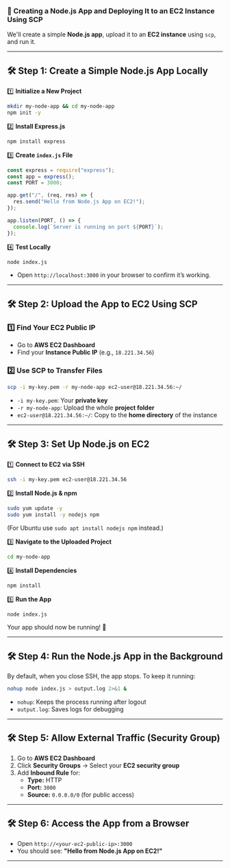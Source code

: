### **🚀 Creating a Node.js App and Deploying It to an EC2 Instance Using SCP**  

We'll create a simple **Node.js app**, upload it to an **EC2 instance** using `scp`, and run it.

---

## **🛠 Step 1: Create a Simple Node.js App Locally**
1️⃣ **Initialize a New Project**  
```sh
mkdir my-node-app && cd my-node-app
npm init -y
```
2️⃣ **Install Express.js**  
```sh
npm install express
```
3️⃣ **Create `index.js` File**  
```js
const express = require("express");
const app = express();
const PORT = 3000;

app.get("/", (req, res) => {
  res.send("Hello from Node.js App on EC2!");
});

app.listen(PORT, () => {
  console.log(`Server is running on port ${PORT}`);
});
```

4️⃣ **Test Locally**
```sh
node index.js
```
- Open `http://localhost:3000` in your browser to confirm it’s working.

---

## **🛠 Step 2: Upload the App to EC2 Using SCP**
### **1️⃣ Find Your EC2 Public IP**
- Go to **AWS EC2 Dashboard**  
- Find your **Instance Public IP** (e.g., `18.221.34.56`)

### **2️⃣ Use SCP to Transfer Files**
```sh
scp -i my-key.pem -r my-node-app ec2-user@18.221.34.56:~/
```
- `-i my-key.pem`: Your **private key**  
- `-r my-node-app`: Upload the whole **project folder**  
- `ec2-user@18.221.34.56:~/`: Copy to the **home directory** of the instance  

---

## **🛠 Step 3: Set Up Node.js on EC2**
1️⃣ **Connect to EC2 via SSH**  
```sh
ssh -i my-key.pem ec2-user@18.221.34.56
```

2️⃣ **Install Node.js & npm**  
```sh
sudo yum update -y
sudo yum install -y nodejs npm
```
(For Ubuntu use `sudo apt install nodejs npm` instead.)

3️⃣ **Navigate to the Uploaded Project**  
```sh
cd my-node-app
```

4️⃣ **Install Dependencies**  
```sh
npm install
```

5️⃣ **Run the App**  
```sh
node index.js
```
Your app should now be running! 🎉  

---

## **🛠 Step 4: Run the Node.js App in the Background**
By default, when you close SSH, the app stops. To keep it running:
```sh
nohup node index.js > output.log 2>&1 &
```
- `nohup`: Keeps the process running after logout  
- `output.log`: Saves logs for debugging  

---

## **🛠 Step 5: Allow External Traffic (Security Group)**
1. Go to **AWS EC2 Dashboard**  
2. Click **Security Groups** → Select your **EC2 security group**  
3. Add **Inbound Rule** for:
   - **Type:** HTTP  
   - **Port:** `3000`  
   - **Source:** `0.0.0.0/0` (for public access)  

---

## **🛠 Step 6: Access the App from a Browser**
- Open `http://<your-ec2-public-ip>:3000`  
- You should see: **"Hello from Node.js App on EC2!"**  

---
